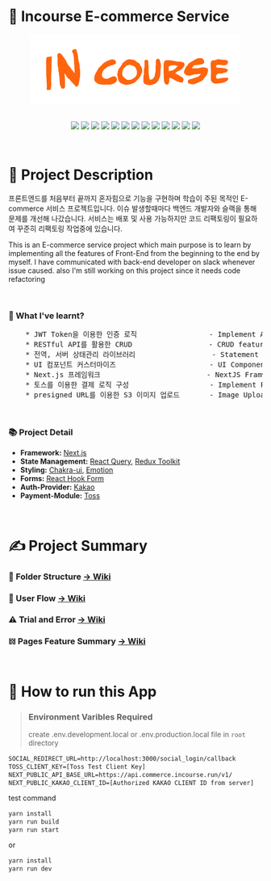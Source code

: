 # 🧴 Incourse E-commerce Service 

<div align="center" width="300px">
    
<img src="./public/images/ReadMeLogo.png" />

</div>

<br>

<div align="center">
    
<p>
    <a target="_blank" rel="noopener noreferrer nofollow">    
        <img src="https://img.shields.io/badge/Typescript-^4.2.4-3178C6?style=for-the-badge&logo=TypeScript&logoColor=3178C6"/>
    </a>
    <a target="_blank" rel="noopener noreferrer nofollow">
        <img src="https://img.shields.io/badge/Axios-^0.27.2-5A29E4?style=for-the-badge&logo=Axios&logoColor=5A29E4"/>
    </a>
    <a target="_blank" rel="noopener noreferrer nofollow">
        <img src="https://img.shields.io/badge/React-^18.1.0-61DAFB?style=for-the-badge&logo=React&logoColor=61DAFB"/>
    </a>
    <a target="_blank" rel="noopener noreferrer nofollow">
        <img src="https://img.shields.io/badge/React Query-^3.39.2-FF4154?style=for-the-badge&logo=React Query&logoColor=FF4154"/>
    </a>
    <a target="_blank" rel="noopener noreferrer nofollow">
        <img src="https://img.shields.io/badge/Redux-^7.2.0-764ABC?style=for-the-badge&logo=Redux&logoColor=white"/>
    </a>
    <a target="_blank" rel="noopener noreferrer nofollow">
        <img src="https://img.shields.io/badge/Chakra UI-^7.2.0-319795?style=for-the-badge&logo=Chakra UI&logoColor=319795"/>
    </a>
    <a target="_blank" rel="noopener noreferrer nofollow">
        <img src="https://img.shields.io/badge/Node.js-^16.15.1-339933?style=for-the-badge&logo=Node.js&logoColor=339933"/>
    </a>
    <a target="_blank" rel="noopener noreferrer nofollow">
        <img src="https://img.shields.io/badge/React Hook Form-^3.39.2-EC5990?style=for-the-badge&logo=React Hook Form&logoColor=EC5990"/>
    </a>
    <a target="_blank" rel="noopener noreferrer nofollow">
        <img src="https://img.shields.io/badge/Next.js-^3.39.2-black?style=for-the-badge&logo=Next.js&logoColor=black"/>
    </a>
    <a target="_blank" rel="noopener noreferrer nofollow">
        <img src="https://img.shields.io/badge/SlickPic-^0.29.0-5f9ea1?style=for-the-badge&logo=SlickPic&logoColor=5f9ea1"/>
    </a>
    <a target="_blank" rel="noopener noreferrer nofollow">
        <img src="https://img.shields.io/badge/ESLint-^7.24.0-4B32C3?style=for-the-badge&logo=ESLint&logoColor=4B32C3"/>
    </a>
    <a target="_blank" rel="noopener noreferrer nofollow">
        <img src="https://img.shields.io/badge/Prettier-^2.2.1-F7B93E?style=for-the-badge&logo=Prettier&logoColor=F7B93E"/>
    </a>
    <a target="_blank" rel="noopener noreferrer nofollow">
        <img src="https://img.shields.io/badge/Yarn-^1.22.19-2C8EBB?style=for-the-badge&logo=Yarn&logoColor=2C8EBB"/>
    </a>
</p>

</div>

<br>

# 📄 Project Description


프론트엔드를 처음부터 끝까지 혼자힘으로 기능을 구현하며 학습이 주된 목적인 E-commerce 서비스 프로젝트입니다. 이슈 발생할때마다 백엔드 개발자와 슬랙을 통해 문제를 개선해 나갔습니다. 서비스는 배포 및 사용 가능하지만 코드 리팩토링이 필요하여 꾸준히 리팩토링 작업중에 있습니다.

This is an E-commerce service project which main purpose is to learn by implementing all the features of Front-End from the beginning to the end by myself. I have communicated with back-end developer on slack whenever issue caused. also I'm still working on this project since it needs code refactoring

<br>

### 🤔 What I've learnt? 

<pre>
    * JWT Token을 이용한 인증 로직                 - Implement Authorization logic by JWT Token
    * RESTful API를 활용한 CRUD                  - CRUD features by RESTful API
    * 전역, 서버 상태관리 라이브러리                  - Statement Management 
    * UI 컴포넌트 커스터마이즈                      - UI Component Customization
    * Next.js 프레임워크                         - NextJS Framwork features
    * 토스를 이용한 결제 로직 구성                   - Implement Payment Logic with Toss Module
    * presigned URL를 이용한 S3 이미지 업로드       - Image Upload to S3 with presigned URL
</pre>

<br>

### 📚 Project Detail 

- **Framework:** [Next.js](https://nextjs.org/)
- **State Management:** [React Query](https://react-query.tanstack.com/), [Redux Toolkit](https://redux-toolkit.js.org/)
- **Styling:** [Chakra-ui](https://chakra-ui.com/), [Emotion](https://emotion.sh/docs/introduction)
- **Forms:** [React Hook Form](https://react-hook-form.com/)
- **Auth-Provider:** [Kakao](https://developers.kakao.com/docs/latest/ko/kakaologin/common)
- **Payment-Module:** [Toss](https://www.tosspayments.com/)
    


<br>

# ✍️ Project Summary

### 📁 Folder Structure         [-> Wiki](https://github.com/froggy1014/Incourse_E-commerce/wiki/%F0%9F%93%81-Folder-Structure)

### 🔁 User Flow                [-> Wiki]()

### ⚠️ Trial and Error          [-> Wiki]()

### 𝍌 Pages Feature Summary    [-> Wiki]()


<br>


# 🏁 How to run this App 

> ### **Environment Varibles Required** <br>
> create .env.development.local or .env.production.local file in `root` directory

```
SOCIAL_REDIRECT_URL=http://localhost:3000/social_login/callback
TOSS_CLIENT_KEY=[Toss Test Client Key]
NEXT_PUBLIC_API_BASE_URL=https://api.commerce.incourse.run/v1/
NEXT_PUBLIC_KAKAO_CLIENT_ID=[Authorized KAKAO CLIENT ID from server]
```

test command 

```
yarn install
yarn run build
yarn run start
```

or 

```
yarn install
yarn run dev
```



